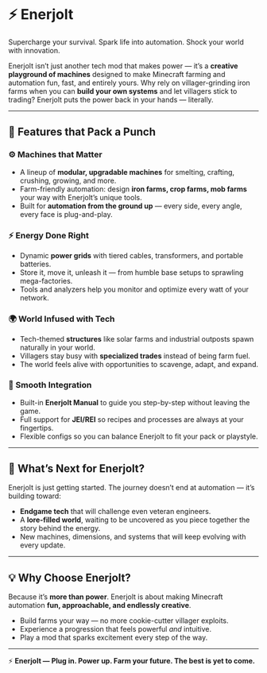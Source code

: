 # ⚡ Enerjolt
Supercharge your survival. Spark life into automation. Shock your world with innovation.  

Enerjolt isn’t just another tech mod that makes power — it’s a **creative playground of machines** designed to make Minecraft farming and automation fun, fast, and entirely yours. Why rely on villager-grinding iron farms when you can **build your own systems** and let villagers stick to trading? Enerjolt puts the power back in your hands — literally.  

---

## 🔋 Features that Pack a Punch  

### ⚙️ Machines that Matter  
- A lineup of **modular, upgradable machines** for smelting, crafting, crushing, growing, and more.  
- Farm-friendly automation: design **iron farms, crop farms, mob farms** your way with Enerjolt’s unique tools.  
- Built for **automation from the ground up** — every side, every angle, every face is plug-and-play.  

### ⚡ Energy Done Right  
- Dynamic **power grids** with tiered cables, transformers, and portable batteries.  
- Store it, move it, unleash it — from humble base setups to sprawling mega-factories.  
- Tools and analyzers help you monitor and optimize every watt of your network.  

### 🌍 World Infused with Tech  
- Tech-themed **structures** like solar farms and industrial outposts spawn naturally in your world.  
- Villagers stay busy with **specialized trades** instead of being farm fuel.  
- The world feels alive with opportunities to scavenge, adapt, and expand.  

### 🚀 Smooth Integration  
- Built-in **Enerjolt Manual** to guide you step-by-step without leaving the game.  
- Full support for **JEI/REI** so recipes and processes are always at your fingertips.  
- Flexible configs so you can balance Enerjolt to fit your pack or playstyle.  

---

## 🌌 What’s Next for Enerjolt?  
Enerjolt is just getting started. The journey doesn’t end at automation — it’s building toward:  
- **Endgame tech** that will challenge even veteran engineers.  
- A **lore-filled world**, waiting to be uncovered as you piece together the story behind the energy.  
- New machines, dimensions, and systems that will keep evolving with every update.  

---

## 💡 Why Choose Enerjolt?  
Because it’s **more than power**. Enerjolt is about making Minecraft automation **fun, approachable, and endlessly creative**.  
- Build farms your way — no more cookie-cutter villager exploits.  
- Experience a progression that feels powerful *and* intuitive.  
- Play a mod that sparks excitement every step of the way.  

---

⚡ **Enerjolt — Plug in. Power up. Farm your future. The best is yet to come.**